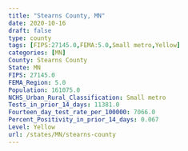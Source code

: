 ```yaml
---
title: "Stearns County, MN"
date: 2020-10-16
draft: false
type: county
tags: [FIPS:27145.0,FEMA:5.0,Small metro,Yellow]
categories: [MN]
County: Stearns County
State: MN
FIPS: 27145.0
FEMA_Region: 5.0
Population: 161075.0
NCHS_Urban_Rural_Classification: Small metro
Tests_in_prior_14_days: 11381.0
Fourteen_day_test_rate_per_100000: 7066.0
Percent_Positivity_in_prior_14_days: 0.067
Level: Yellow
url: /states/MN/stearns-county
---
```



